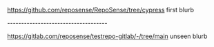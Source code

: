 https://github.com/reposense/RepoSense/tree/cypress
first blurb
<!--repo-->------------------------------------
https://gitlab.com/reposense/testrepo-gitlab/-/tree/main
unseen blurb
